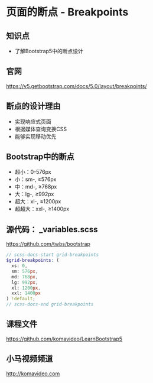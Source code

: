 页面的断点 - Breakpoints
=======================

## 知识点

* 了解Bootstrap5中的断点设计

## 官网

https://v5.getbootstrap.com/docs/5.0/layout/breakpoints/

## 断点的设计理由

+ 实现响应式页面
+ 根据媒体查询变换CSS
+ 能够实现移动优先

## Bootstrap中的断点

+ 超小：0-576px
+ 小：sm-, ≥576px
+ 中：md-, ≥768px
+ 大：lg-, ≥992px
+ 超大：xl-, ≥1200px
+ 超超大：xxl-, ≥1400px

## 源代码： _variables.scss

https://github.com/twbs/bootstrap

~~~scss
// scss-docs-start grid-breakpoints
$grid-breakpoints: (
  xs: 0,
  sm: 576px,
  md: 768px,
  lg: 992px,
  xl: 1200px,
  xxl: 1400px
) !default;
// scss-docs-end grid-breakpoints
~~~

## 课程文件

https://github.com/komavideo/LearnBootstrap5

## 小马视频频道

http://komavideo.com
